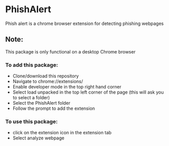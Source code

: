 # PhishAlert
Phish alert is a chrome browser extension for detecting phishing webpages

## Note:
This package is only functional on a desktop Chrome browser

### To add this package:
* Clone/download this repository
* Navigate to chrome://extensions/
* Enable developer mode in the top right hand corner
* Select load unpacked in the top left corner of the page (this will ask you to select a folder)
* Select the PhishAlert folder
* Follow the prompt to add the extension

### To use this package:
* click on the extension icon in the extension tab
* Select analyze webpage
